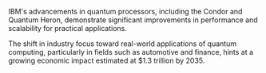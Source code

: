 IBM's advancements in quantum processors, including the Condor and Quantum Heron, demonstrate significant improvements in performance and scalability for practical applications.

The shift in industry focus toward real-world applications of quantum computing, particularly in fields such as automotive and finance, hints at a growing economic impact estimated at $1.3 trillion by 2035.